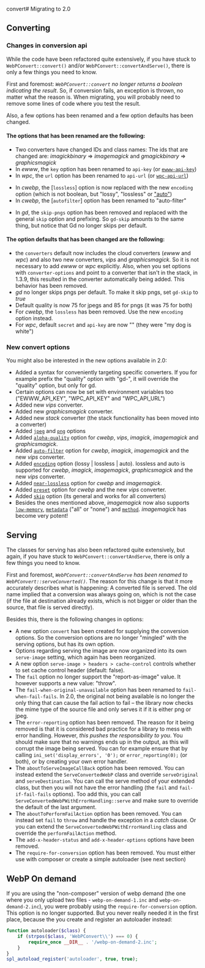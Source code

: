 convert# Migrating to 2.0

## Converting

### Changes in conversion api
While the code have been refactored quite extensively, if you have stuck to `WebPConvert::convert()` and/or `WebPConvert::convertAndServe()`, there is only a few things you need to know.

First and foremost: *`WebPConvert::convert` no longer returns a boolean indicating the result*. So, if conversion fails, an exception is thrown, no matter what the reason is. When migrating, you will probably need to remove some lines of code where you test the result.

Also, a few options has been renamed and a few option defaults has been changed.

#### The options that has been renamed are the following:

- Two converters have changed IDs and class names: The ids that are changed are: *imagickbinary* => *imagemagick* and *gmagickbinary* => *graphicsmagick*
- In *ewww*, the `key` option has been renamed to `api-key` (or [`ewww-api-key`](https://github.com/rosell-dk/webp-convert/blob/master/docs/v2.0/converting/options.md#ewww-api-key))
- In *wpc*, the `url` option has been renamed to `api-url` (or [`wpc-api-url`](https://github.com/rosell-dk/webp-convert/blob/master/docs/v2.0/converting/options.md#wpc-api-url))
* In *cwebp*, the [`lossless`] option is now replaced with the new `encoding` option (which is not boolean, but "lossy", "lossless" or ["auto"](https://github.com/rosell-dk/webp-convert/blob/master/docs/v2.0/converting/introduction-for-converting.md#auto-selecting-between-losslesslossy-encoding))
* In *cwebp*, the [`autofilter`] option has been renamed to "auto-filter"
- In *gd*, the `skip-pngs` option has been removed and replaced with the general `skip` option and prefixing. So `gd-skip` amounts to the same thing, but notice that Gd no longer skips per default.

#### The option defaults that has been changed are the following:
- the `converters` default now includes the cloud converters (*ewww* and *wpc*) and also two new converters, *vips* and *graphicsmagick*. So it is not necessary to add *ewww* or *wpc* explicitly. Also, when you set options with `converter-options` and point to a converter that isn't in the stack, in 1.3.9, this resulted in the converter automatically being added. This behavior has been removed.
- *gd* no longer skips pngs per default. To make it skip pngs, set `gd-skip` to *true*
- Default quality is now 75 for jpegs and 85 for pngs (it was 75 for both)
- For *cwebp*, the `lossless` has been removed. Use the new `encoding` option instead.
- For *wpc*, default `secret` and `api-key` are now "" (they were "my dog is white")

### New convert options
You might also be interested in the new options available in 2.0:

- Added a syntax for conveniently targeting specific converters. If you for example prefix the "quality" option with "gd-", it will override the "quality" option, but only for gd.
- Certain options can now be set with environment variables too ("EWWW_API_KEY", "WPC_API_KEY" and "WPC_API_URL")
- Added new *vips* converter.
- Added new *graphicsmagick* converter.
- Added new *stack* converter (the stack functionality has been moved into a converter)
- Added [`jpeg`](https://github.com/rosell-dk/webp-convert/blob/master/docs/v2.0/converting/options.md#jpeg) and [`png`](https://github.com/rosell-dk/webp-convert/blob/master/docs/v2.0/converting/options.md#png) options
- Added [`alpha-quality`](https://github.com/rosell-dk/webp-convert/blob/master/docs/v2.0/converting/options.md#alpha-quality) option for *cwebp*, *vips*, *imagick*, *imagemagick* and *graphicsmagick*.
- Added [`auto-filter`](https://github.com/rosell-dk/webp-convert/blob/master/docs/v2.0/converting/options.md#autofilter) option for *cwebp*, *imagick*, *imagemagick* and the new *vips* converter.
- Added [`encoding`](https://github.com/rosell-dk/webp-convert/blob/master/docs/v2.0/converting/options.md#encoding) option (lossy | lossless | auto). lossless and auto is supported for *cwebp*, *imagick*, *imagemagick*, *graphicsmagick* and the new *vips* converter.
- Added [`near-lossless`](https://github.com/rosell-dk/webp-convert/blob/master/docs/v2.0/converting/options.md#near-lossless) option for *cwebp* and *imagemagick*.
- Added [`preset`](https://github.com/rosell-dk/webp-convert/blob/master/docs/v2.0/converting/options.md#preset) option for *cwebp* and the new *vips* converter.
- Added [`skip`](https://github.com/rosell-dk/webp-convert/blob/master/docs/v2.0/converting/options.md#skip) option (its general and works for all converters)
- Besides the ones mentioned above, *imagemagick* now also supports [`low-memory`](https://github.com/rosell-dk/webp-convert/blob/master/docs/v2.0/converting/options.md#low-memory), [`metadata`](https://github.com/rosell-dk/webp-convert/blob/master/docs/v2.0/converting/options.md#metadata) ("all" or "none") and [`method`](https://github.com/rosell-dk/webp-convert/blob/master/docs/v2.0/converting/options.md#method). *imagemagick* has become very potent!

## Serving
The classes for serving has also been refactored quite extensively, but again, if you have stuck to `WebPConvert::convertAndServe`, there is only a few things you need to know.

First and foremost, *`WebPConvert::convertAndServe` has been renamed to `WebPConvert::serveConverted()`*. The reason for this change is that it more accurately describes what is happening: A converted file is served. The old name implied that a conversion was always going on, which is not the case (if the file at destination already exists, which is not bigger or older than the source, that file is served directly).

Besides this, there is the following changes in options:

- A new option `convert` has been created for supplying the conversion options. So the conversion options are no longer "mingled" with the serving options, but has its own option.
- Options regarding serving the image are now organized into its own `serve-image` setting, which again has been reorganized.
- A new option `serve-image > headers > cache-control` controls whether to set cache control header (default: false).
- The `fail` option no longer support the "report-as-image" value. It however supports a new value: "throw".
- The `fail-when-original-unavailable` option has been renamed to `fail-when-fail-fails`. In 2.0, the original not being available is no longer the only thing that can cause the fail action to fail &ndash; the library now checks the mime type of the source file and only serves it if it is either png or jpeg.
- The `error-reporting` option has been removed. The reason for it being removed is that it is considered bad practice for a library to mess with error handling. However, *this pushes the responsibility to you*. You should make sure that no warnings ends up in the output, as this will corrupt the image being served. You can for example ensure that by calling `ini_set('display_errors', '0');` or `error_reporting(0);` (or both), or by creating your own error handler.
- The `aboutToServeImageCallBack` option has been removed. You can instead extend the `ServeConvertedWebP` class and override `serveOriginal` and `serveDestination`. You can call the serve method of your extended class, but then you will not have the error handling (the `fail` and `fail-if-fail-fails` options). Too add this, you can call  `ServeConvertedWebPWithErrorHandling::serve` and make sure to override the default of the last argument.
- The `aboutToPerformFailAction` option has been removed. You can instead set `fail` to `throw` and handle the exception in a *catch* clause. Or you can extend the `ServeConvertedWebPWithErrorHandling` class and override the `performFailAction` method.
- The `add-x-header-status` and `add-x-header-options` options have been removed.
- The `require-for-conversion` option has been removed. You must either use with composer or create a simple autoloader (see next section)

## WebP On demand
If you are using the "non-composer" version of webp demand (the one where you only upload two files - `webp-on-demand-1.inc` and `webp-on-demand-2.inc`), you were probably using the `require-for-conversion` option. This option is no longer supported. But you never really needed it in the first place, because the you create and register an autoloader instead:

```php
function autoloader($class) {
    if (strpos($class, 'WebPConvert\\') === 0) {
        require_once __DIR__ . '/webp-on-demand-2.inc';
    }
}
spl_autoload_register('autoloader', true, true);
```
